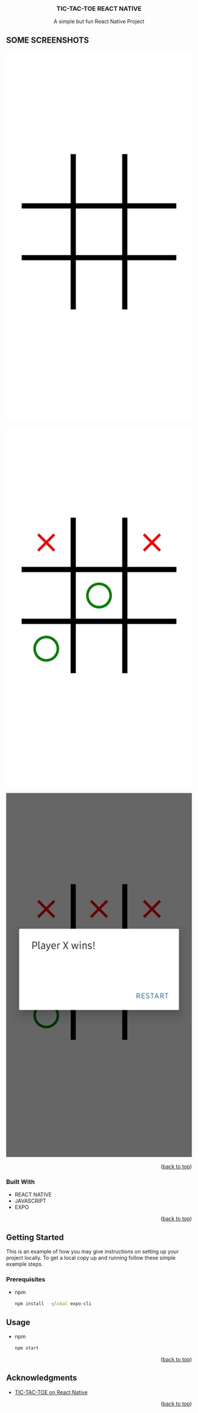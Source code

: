 <div id="top"></div>


<!-- PROJECT LOGO -->
<br />
<div align="center">
 
  <h3 align="center">TIC-TAC-TOE REACT NATIVE</h3>

  <p align="center">
    A simple but fun React Native Project
    <br />
  </p>
</div>

<!-- ABOUT THE PROJECT -->
## SOME SCREENSHOTS

<p align="center">
  <img src="https://github.com/svillarruelv/TIC-TAC-TOE-REACTNATIVE/blob/main/assets/SS_1.jpeg" />
</p>
<p align="center">
  <img src="https://github.com/svillarruelv/TIC-TAC-TOE-REACTNATIVE/blob/main/assets/SS_2.jpeg" />
</p>
<p align="center">
  <img src=https://github.com/svillarruelv/TIC-TAC-TOE-REACTNATIVE/blob/main/assets/SS_3.jpeg" />
</p>
                                                                                              
<p align="right">(<a href="#top">back to top</a>)</p>



### Built With

* REACT NATIVE
* JAVASCRIPT
* EXPO


<p align="right">(<a href="#top">back to top</a>)</p>



<!-- GETTING STARTED -->
## Getting Started

This is an example of how you may give instructions on setting up your project locally.
To get a local copy up and running follow these simple example steps.

### Prerequisites

* npm
  ```sh
  npm install --global expo-cli
  ```
                                
## Usage

* npm
  ```sh
  npm start
  ```

<p align="right">(<a href="#top">back to top</a>)</p>

<!-- ACKNOWLEDGMENTS -->
## Acknowledgments

* [TIC-TAC-TOE on React Native](https://www.youtube.com/watch?v=Sgh9FtQXwd0)


<p align="right">(<a href="#top">back to top</a>)</p>



<!-- MARKDOWN LINKS & IMAGES -->
<!-- https://www.markdownguide.org/basic-syntax/#reference-style-links -->
[contributors-shield]: https://img.shields.io/github/contributors/othneildrew/Best-README-Template.svg?style=for-the-badge
[contributors-url]: https://github.com/othneildrew/Best-README-Template/graphs/contributors
[forks-shield]: https://img.shields.io/github/forks/othneildrew/Best-README-Template.svg?style=for-the-badge
[forks-url]: https://github.com/othneildrew/Best-README-Template/network/members
[stars-shield]: https://img.shields.io/github/stars/othneildrew/Best-README-Template.svg?style=for-the-badge
[stars-url]: https://github.com/othneildrew/Best-README-Template/stargazers
[issues-shield]: https://img.shields.io/github/issues/othneildrew/Best-README-Template.svg?style=for-the-badge
[issues-url]: https://github.com/othneildrew/Best-README-Template/issues
[license-shield]: https://img.shields.io/github/license/othneildrew/Best-README-Template.svg?style=for-the-badge
[license-url]: https://github.com/othneildrew/Best-README-Template/blob/master/LICENSE.txt
[linkedin-shield]: https://img.shields.io/badge/-LinkedIn-black.svg?style=for-the-badge&logo=linkedin&colorB=555
[linkedin-url]: https://linkedin.com/in/othneildrew
[product-screenshot1]: assets/SS_1.jpeg
[product-screenshot2]: assets/SS_2.jpeg
[product-screenshot3]: assets/SS_3.jpeg
